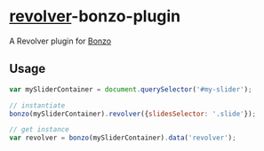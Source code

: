 # [revolver](https://github.com/johnnyfreeman/revolver)-bonzo-plugin


A Revolver plugin for [Bonzo](https://github.com/ded/bonzo)

## Usage

```javascript
var mySliderContainer = document.querySelector('#my-slider');

// instantiate
bonzo(mySliderContainer).revolver({slidesSelector: '.slide'});

// get instance
var revolver = bonzo(mySliderContainer).data('revolver');
```
